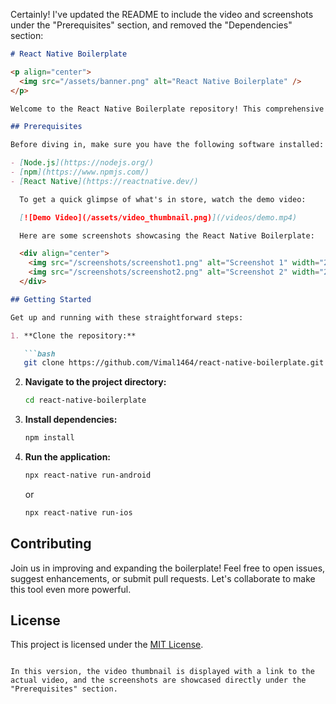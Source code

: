 Certainly! I've updated the README to include the video and screenshots under the "Prerequisites" section, and removed the "Dependencies" section:

```markdown
# React Native Boilerplate

<p align="center">
  <img src="/assets/banner.png" alt="React Native Boilerplate" />
</p>

Welcome to the React Native Boilerplate repository! This comprehensive boilerplate empowers you to build React Native applications with speed and efficiency. It incorporates a curated selection of pre-built, customizable components, reducing the groundwork and allowing you to focus on creating exceptional mobile experiences.

## Prerequisites

Before diving in, make sure you have the following software installed:

- [Node.js](https://nodejs.org/)
- [npm](https://www.npmjs.com/)
- [React Native](https://reactnative.dev/)

  To get a quick glimpse of what's in store, watch the demo video:

  [![Demo Video](/assets/video_thumbnail.png)](/videos/demo.mp4)

  Here are some screenshots showcasing the React Native Boilerplate:

  <div align="center">
    <img src="/screenshots/screenshot1.png" alt="Screenshot 1" width="200" />
    <img src="/screenshots/screenshot2.png" alt="Screenshot 2" width="200" />
  </div>

## Getting Started

Get up and running with these straightforward steps:

1. **Clone the repository:**

   ```bash
   git clone https://github.com/Vimal1464/react-native-boilerplate.git
   ```

2. **Navigate to the project directory:**

   ```bash
   cd react-native-boilerplate
   ```

3. **Install dependencies:**

   ```bash
   npm install
   ```

4. **Run the application:**

   ```bash
   npx react-native run-android
   ```

   or

   ```bash
   npx react-native run-ios
   ```

## Contributing

Join us in improving and expanding the boilerplate! Feel free to open issues, suggest enhancements, or submit pull requests. Let's collaborate to make this tool even more powerful.

## License

This project is licensed under the [MIT License](/LICENSE).
```

In this version, the video thumbnail is displayed with a link to the actual video, and the screenshots are showcased directly under the "Prerequisites" section.
